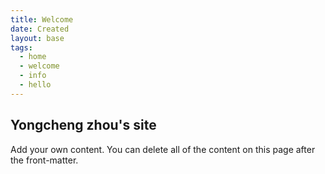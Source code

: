 ```yaml
---
title: Welcome
date: Created
layout: base
tags:
  - home
  - welcome
  - info
  - hello
---
```

<h2 class="mainHeading">Yongcheng zhou's site</h2>
<section class="content">
  <p>Add your own content. You can delete all of the content on this page after the front-matter.</p>
</section>


